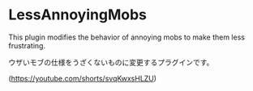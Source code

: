 # LessAnnoyingMobs

This plugin modifies the behavior of annoying mobs to make them less frustrating.

ウザいモブの仕様をうざくないものに変更するプラグインです。

(https://youtube.com/shorts/svqKwxsHLZU)